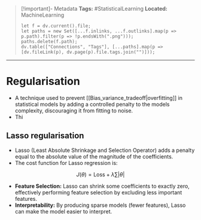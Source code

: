 > [!important]- Metadata
> **Tags:** #StatisticalLearning 
> **Located:** MachineLearning
> ```dataviewjs
> let f = dv.current().file;
> let paths = new Set([...f.inlinks, ...f.outlinks].map(p => p.path).filter(p => !p.endsWith(".png")));
> paths.delete(f.path);
> dv.table(["Connections", "Tags"], [...paths].map(p => [dv.fileLink(p), dv.page(p).file.tags.join("")]));
> ```

___
# Regularisation
- A technique used to prevent [[Bias_variance_tradeoff|overfitting]] in statistical models by adding a controlled penalty to the models complexity, discouraging it from fitting to noise.
- Thi


## Lasso regularisation
- Lasso (Least Absolute Shrinkage and Selection Operator) adds a penalty equal to the absolute value of the magnitude of the coefficients. 
- The cost function for Lasso regression is:

$$J(\theta)=\text{Loss}+\lambda \sum |\theta|$$
-  **Feature Selection:** Lasso can shrink some coefficients to exactly zero, effectively performing feature selection by excluding less important features.
-  **Interpretability:** By producing sparse models (fewer features), Lasso can make the model easier to interpret.